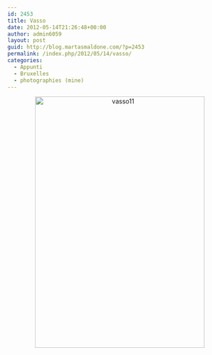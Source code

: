 ```yaml
---
id: 2453
title: Vasso
date: 2012-05-14T21:26:48+00:00
author: admin6059
layout: post
guid: http://blog.martasmaldone.com/?p=2453
permalink: /index.php/2012/05/14/vasso/
categories:
  - Appunti
  - Bruxelles
  - photographies (mine)
---
```

<p style="text-align: center;">
  <p style="text-align: center;">
    <img class="aligncenter size-full wp-image-3568" src="http://blog.martasmaldone.eu/wp-content/uploads/2012/05/Vasso11-1.jpg" alt="vasso11" width="381" height="564" srcset="http://blog.martasmaldone.eu/wp-content/uploads/2012/05/Vasso11-1.jpg 381w, http://blog.martasmaldone.eu/wp-content/uploads/2012/05/Vasso11-1-203x300.jpg 203w" sizes="(max-width: 381px) 100vw, 381px" />
  </p>